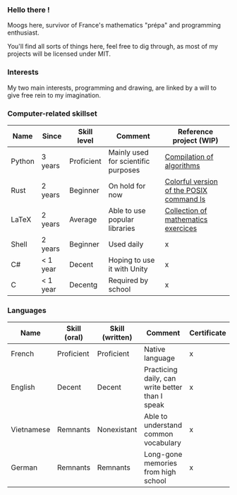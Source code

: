 ### Hello there ! 

Moogs here, survivor of France's mathematics "prépa" and programming enthusiast. 

You'll find all sorts of things here, feel free to dig through, as most of my projects will be licensed under MIT. 

### Interests 

My two main interests, programming and drawing, are linked by a will to give free rein to my imagination. 

### Computer-related skillset

Name     | Since    | Skill level | Comment                              | Reference project (WIP)
-------- | -------- | ----------- | ------------------------------------ | -----------------
Python   | 3 years  | Proficient  | Mainly used for scientific purposes  | [Compilation of algorithms](https://github.com/Moogsy/python-prepa)
Rust     | 2 years  | Beginner    | On hold for now                      | [Colorful version of the POSIX command ls](https://github.com/Moogsy/rainbow_ls)
LaTeX    | 2 years  | Average     | Able to use popular libraries        | [Collection of mathematics exercices](https://github.com/Moogsy/Prepa/tree/master/MPSI/math)
Shell    | 2 years  | Beginner    | Used daily                           | x
C#       | < 1 year | Decent      | Hoping to use it with Unity          | x
C        | < 1 year | Decentg     | Required by school                   | x

### Languages

Name       | Skill (oral) | Skill (written)   | Comment                                          | Certificate
---------  | ------------ | ----------------- | ------------------------------------------------ | -------------
French     | Proficient   | Proficient        | Native language                                  | x 
English    | Decent       | Decent            | Practicing daily, can write better than I speak  | x
Vietnamese | Remnants     | Nonexistant       | Able to understand common vocabulary             | x
German     | Remnants     | Remnants          | Long-gone memories from high school              | x

